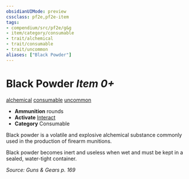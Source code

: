 ```yaml
---
obsidianUIMode: preview
cssclass: pf2e,pf2e-item
tags:
- compendium/src/pf2e/g&g
- item/category/consumable
- trait/alchemical
- trait/consumable
- trait/uncommon
aliases: ["Black Powder"]
---
```

# Black Powder *Item 0+*  
[alchemical](../../../Rules/traits/alchemical.md)  [consumable](../../../Rules/traits/consumable.md)  [uncommon](../../../Rules/traits/uncommon.md)  

- **Ammunition** rounds
- **Activate** [Interact](../../../Rules/actions/interact.md)
- **Category** Consumable

Black powder is a volatile and explosive alchemical substance commonly used in the production of firearm munitions.

Black powder becomes inert and useless when wet and must be kept in a sealed, water-tight container.

*Source: Guns & Gears p. 169*